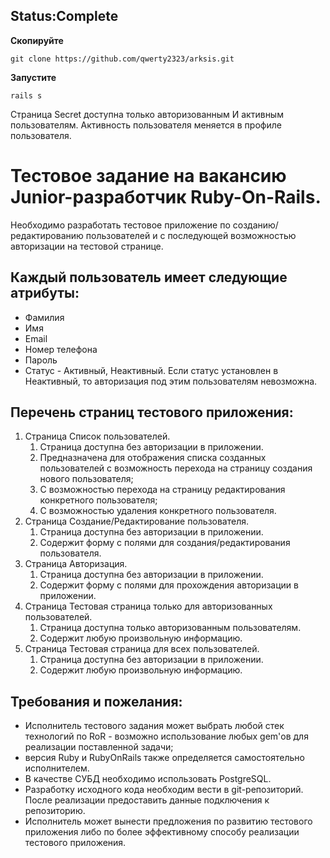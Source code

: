 ## Status:Complete

**Скопируйте**

```
git clone https://github.com/qwerty2323/arksis.git
```

**Запустите**

```
rails s
```
Страница Secret доступна только авторизованным И активным пользователям.
Активность пользователя меняется в профиле пользователя.

# Тестовое задание на вакансию Junior-разработчик Ruby-On-Rails.

Необходимо разработать тестовое приложение по созданию/редактированию пользователей и с последующей возможностью авторизации на тестовой странице. 

## Каждый пользователь имеет следующие атрибуты:

- Фамилия
- Имя
- Email
- Номер телефона
- Пароль
- Статус - Активный, Неактивный. Если статус установлен в Неактивный, то авторизация под этим пользователям невозможна.

## Перечень страниц тестового приложения:

1. Страница Список пользователей.
   1. Страница доступна без авторизации в приложении.
   2. Предназначена для отображения списка созданных пользователей с возможность перехода на страницу создания нового пользователя;
   3. C возможностью перехода на страницу редактирования конкретного пользователя;
   4. C возможностью удаления конкретного пользователя.
2. Страница Создание/Редактирование пользователя.
   1. Страница доступна без авторизации в приложении.
   2. Содержит форму с полями для создания/редактирования пользователя.
3. Страница Авторизация.
   1. Страница доступна без авторизации в приложении.
   2. Содержит форму с полями для прохождения авторизации в приложении.
4. Страница Тестовая страница только для авторизованных пользователей.
   1. Страница доступна только авторизованным пользователям.
   2. Содержит любую произвольную информацию.
5. Страница Тестовая страница для всех пользователей.
   1. Страница доступна без авторизации в приложении.
   2. Содержит любую произвольную информацию.
   
## Требования и пожелания:

- Исполнитель тестового задания может выбрать любой стек технологий по RoR - возможно использование любых gem'ов для реализации поставленной задачи;
- версия Ruby и RubyOnRails также определяется самостоятельно исполнителем.
- В качестве СУБД необходимо использовать PostgreSQL.
- Разработку исходного кода необходим вести в git-репозиторий. После реализации предоставить данные подключения к репозиторию.
- Исполнитель может вынести предложения по развитию тестового приложения либо по более эффективному способу реализации тестового приложения.